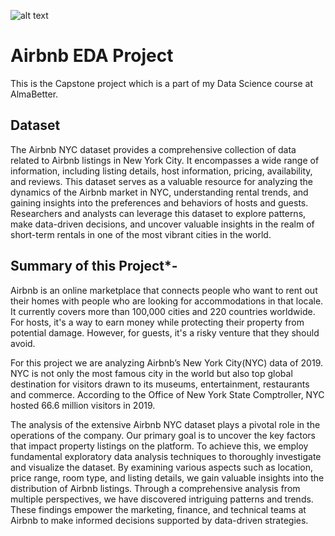 ![alt text](https://user-images.githubusercontent.com/87125043/142826226-500c2bc7-5edb-4243-8aef-5900d6024aec.jpeg)
# Airbnb EDA Project
This is the Capstone project which is a part of my Data Science course at AlmaBetter. 

## Dataset
The Airbnb NYC dataset provides a comprehensive collection of data related to Airbnb listings in New York City. It encompasses a wide range of information, including listing details, host information, pricing, availability, and reviews. This dataset serves as a valuable resource for analyzing the dynamics of the Airbnb market in NYC, understanding rental trends, and gaining insights into the preferences and behaviors of hosts and guests. Researchers and analysts can leverage this dataset to explore patterns, make data-driven decisions, and uncover valuable insights in the realm of short-term rentals in one of the most vibrant cities in the world.

## Summary of this Project*-

Airbnb is an online marketplace that connects people who want to rent out their homes with people who are looking for accommodations in that locale. It currently covers more than 100,000 cities and 220 countries worldwide.
For hosts, it's a way to earn money while protecting their property from potential damage. However, for guests, it's a risky venture that they should avoid.

For this project we are analyzing Airbnb’s New York City(NYC) data of 2019. NYC is not only the most famous city in the world but also top global destination for visitors drawn to its museums, entertainment, restaurants and commerce. According to the Office of New York State Comptroller, NYC hosted 66.6 million visitors in 2019.

The analysis of the extensive Airbnb NYC dataset plays a pivotal role in the operations of the company. Our primary goal is to uncover the key factors that impact property listings on the platform. To achieve this, we employ fundamental exploratory data analysis techniques to thoroughly investigate and visualize the dataset. By examining various aspects such as location, price range, room type, and listing details, we gain valuable insights into the distribution of Airbnb listings. Through a comprehensive analysis from multiple perspectives, we have discovered intriguing patterns and trends. These findings empower the marketing, finance, and technical teams at Airbnb to make informed decisions supported by data-driven strategies.



